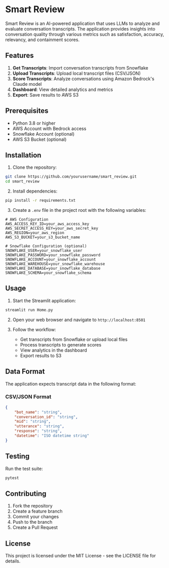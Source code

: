 # Smart Review

Smart Review is an AI-powered application that uses LLMs to analyze and evaluate conversation transcripts. The application provides insights into conversation quality through various metrics such as satisfaction, accuracy, relevancy, and containment scores.

## Features

1. **Get Transcripts**: Import conversation transcripts from Snowflake
2. **Upload Transcripts**: Upload local transcript files (CSV/JSON)
3. **Score Transcripts**: Analyze conversations using Amazon Bedrock's Claude model
4. **Dashboard**: View detailed analytics and metrics
5. **Export**: Save results to AWS S3

## Prerequisites

- Python 3.8 or higher
- AWS Account with Bedrock access
- Snowflake Account (optional)
- AWS S3 Bucket (optional)

## Installation

1. Clone the repository:
```bash
git clone https://github.com/yourusername/smart_review.git
cd smart_review
```

2. Install dependencies:
```bash
pip install -r requirements.txt
```

3. Create a `.env` file in the project root with the following variables:
```
# AWS Configuration
AWS_ACCESS_KEY_ID=your_aws_access_key
AWS_SECRET_ACCESS_KEY=your_aws_secret_key
AWS_REGION=your_aws_region
AWS_S3_BUCKET=your_s3_bucket_name

# Snowflake Configuration (optional)
SNOWFLAKE_USER=your_snowflake_user
SNOWFLAKE_PASSWORD=your_snowflake_password
SNOWFLAKE_ACCOUNT=your_snowflake_account
SNOWFLAKE_WAREHOUSE=your_snowflake_warehouse
SNOWFLAKE_DATABASE=your_snowflake_database
SNOWFLAKE_SCHEMA=your_snowflake_schema
```

## Usage

1. Start the Streamlit application:
```bash
streamlit run Home.py
```

2. Open your web browser and navigate to `http://localhost:8501`

3. Follow the workflow:
   - Get transcripts from Snowflake or upload local files
   - Process transcripts to generate scores
   - View analytics in the dashboard
   - Export results to S3

## Data Format

The application expects transcript data in the following format:

### CSV/JSON Format
```json
{
    "bot_name": "string",
    "conversation_id": "string",
    "mid": "string",
    "utterance": "string",
    "response": "string",
    "datetime": "ISO datetime string"
}
```

## Testing

Run the test suite:
```bash
pytest
```

## Contributing

1. Fork the repository
2. Create a feature branch
3. Commit your changes
4. Push to the branch
5. Create a Pull Request

## License

This project is licensed under the MIT License - see the LICENSE file for details. 